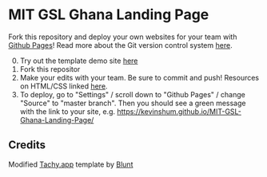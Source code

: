 # MIT GSL Ghana Landing Page

Fork this repository and deploy your own websites for your team with [Github Pages](https://help.github.com/en/categories/github-pages-basics)! Read more about the Git version control system [here](https://guides.github.com/activities/hello-world/).

0. Try out the template demo site [here](https://kevinshum.github.io/MIT-GSL-Ghana-Landing-Page/)
1. Fork this repositor
2. Make your edits with your team. Be sure to commit and push! Resources on HTML/CSS linked [here](https://kevinshum.github.io/GSLGhana2019/).
3. To deploy, go to "Settings" / scroll down to "Github Pages" / change "Source" to "master branch". Then you should see a green message with the link to your site, e.g. https://kevinshum.github.io/MIT-GSL-Ghana-Landing-Page/ 


## Credits
Modified [Tachy.app](http://blunt.af/tachy.app/) template by [Blunt](http://blunt.af) 

